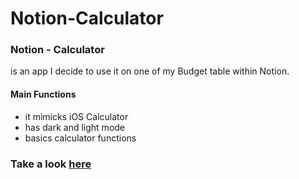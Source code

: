 # Notion-Calculator

### Notion - Calculator 
is an app I decide to use it on one of my Budget table within Notion.

#### Main Functions
- it mimicks iOS Calculator
- has dark and light mode
- basics calculator functions

### Take a look [here](https://luc-constantin.github.io/notion-calculator/)
